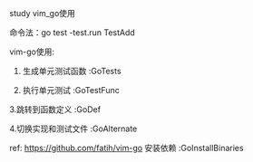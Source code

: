 study vim_go使用

命令法：go test -test.run TestAdd


vim-go使用:
1. 生成单元测试函数
:GoTests

2. 执行单元测试
:GoTestFunc

3.跳转到函数定义
:GoDef

4.切换实现和测试文件
:GoAlternate

ref: https://github.com/fatih/vim-go
安装依赖
:GoInstallBinaries